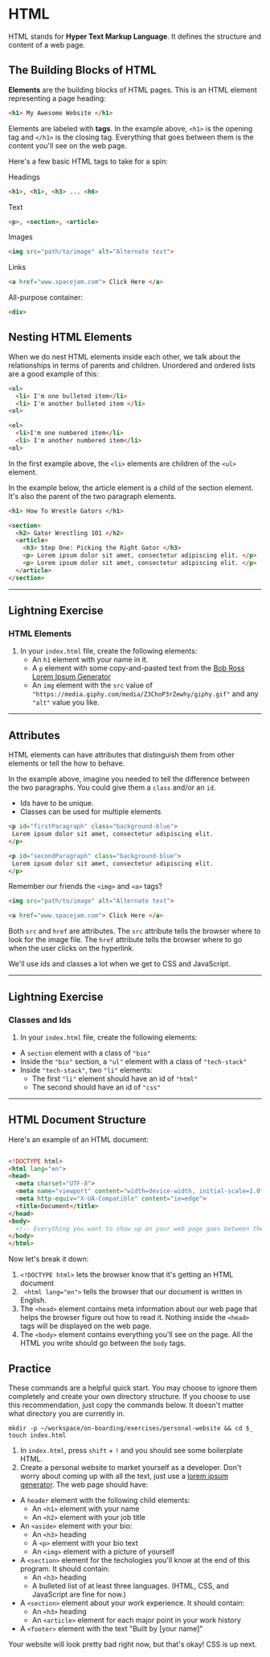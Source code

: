 # HTML

HTML stands for __Hyper Text Markup Language__. It defines the structure and content of a web page.

## The Building Blocks of HTML

__Elements__ are the building blocks of HTML pages. This is an HTML element representing a page heading:
```html
<h1> My Awesome Website </h1>
```

Elements are labeled with __tags__. In the example above, `<h1>` is the opening tag and `</h1>` is the closing tag. Everything that goes between them is the content you'll see on the web page. 

Here's a few basic HTML tags to take for a spin:

Headings
```html
<h1>, <h1>, <h3> ... <h6>
```

Text
```html
<p>, <section>, <article>
```

Images
```html
<img src="path/to/image" alt="Alternate text">
```

Links
```html
<a href="www.spacejam.com"> Click Here </a>
```

All-purpose container:
```html
<div>
```

## Nesting HTML Elements
When we do nest HTML elements inside each other, we talk about the relationships in terms of parents and children. Unordered and ordered lists are a good example of this:
```html
<ul>
  <li> I'm one bulleted item</li>
  <li> I'm another bulleted item </li>
<ul>

<ol>
  <li>I'm one numbered item</li>
  <li> I'm another numbered item</li>
<ol>
```
In the first example above, the `<li>` elements are children of the `<ul>` element.

In the example below, the article element is a child of the section element. It's also the parent of the two paragraph elements. 

```html
<h1> How To Wrestle Gators </h1>

<section>
  <h2> Gator Wrestling 101 </h2>
  <article>
    <h3> Step One: Picking the Right Gator </h3>
    <p> Lorem ipsum dolor sit amet, consectetur adipiscing elit. </p>
    <p> Lorem ipsum dolor sit amet, consectetur adipiscing elit. </p>
  </article>
</section>

```
***
## Lightning Exercise

### HTML Elements
1. In your `index.html` file, create the following elements:
    - An `h1` element with your name in it.
    - A `p` element with some copy-and-pasted text from the [Bob Ross Lorem Ipsum Generator](https://www.bobrosslipsum.com/)
    - An `img` element with the `src` value of `"https://media.giphy.com/media/Z3ChoP3rZewhy/giphy.gif"` and any `"alt"` value you like.

*** 

## Attributes

HTML elements can have attributes that distinguish them from other elements or tell the how to behave. 

In the example above, imagine you needed to tell the difference between the two paragraphs. You could give them a `class` and/or an  `id`.

- Ids have to be unique.
- Classes can be used for multiple elements

```html
<p id="firstParagraph" class="background-blue">
 Lorem ipsum dolor sit amet, consectetur adipiscing elit. 
</p>

<p id="secondParagraph" class="background-blue">
 Lorem ipsum dolor sit amet, consectetur adipiscing elit.
</p>
```

Remember our friends the ```<img>``` and ```<a>``` tags? 

```html
<img src="path/to/image" alt="Alternate text">

<a href="www.spacejam.com"> Click Here </a>
```

Both `src` and `href` are attributes. The `src` attribute tells the browser where to look for the image file. The `href` attribute tells the browser where to go when the user clicks on the hyperlink. 

We'll use ids and classes a lot when we get to CSS and JavaScript.

***
## Lightning Exercise
### Classes and Ids
1. In your `index.html` file, create the following elements:
  - A `section` element with a class of `"bio"`
  - Inside the `"bio"` section, a `"ul"` element with a class of `"tech-stack"`
  - Inside `"tech-stack"`, two `"li"` elements:
      - The first `"li"` element should have an id of `"html"` 
      - The second should have an id of `"css"`
      
***

## HTML Document Structure

Here's an example of an HTML document:

```html

<!DOCTYPE html>
<html lang="en">
<head>
  <meta charset="UTF-8">
  <meta name="viewport" content="width=device-width, initial-scale=1.0">
  <meta http-equiv="X-UA-Compatible" content="ie=edge">
  <title>Document</title>
</head>
<body>
  <!-- Everything you want to show up on your web page goes between these two tags -->
</body>
</html>

```

Now let's break it down:
1. `<!DOCTYPE html>` lets the browser know that it's getting an HTML document
1. ` <html lang="en">` tells the browser that our document is written in English.
1. The `<head>` element contains meta information about our web page that helps the browser figure out how to read it. Nothing inside the `<head>` tags will be displayed on the web page.
1. The `<body>` element contains everything you'll see on the page. All the HTML you write should go between the `body` tags.





## Practice

These commands are a helpful quick start. You may choose to ignore them completely and create your own directory structure. If you choose to use this recommendation, just copy the commands below. It doesn't matter what directory you are currently in.
```
mkdir -p ~/workspace/on-boarding/exercises/personal-website && cd $_
touch index.html
```

1. In `index.html`, press `shift` + `!` and you should see some boilerplate HTML.
1. Create a personal website to market yourself as a developer. Don't worry about coming up with all the text, just use a [lorem ipsum generator](https://www.shopify.com/partners/blog/79940998-15-funny-lorem-ipsum-generators-to-shake-up-your-design-mockups). The web page should have:
  - A  `header` element with the following child elements:
      - An `<h1>` element with your name
      - An `<h2>` element with your job title
  - An `<aside>` element with your bio:
      - An `<h3>` heading
      - A `<p>` element with your bio text
      - An `<img>` element with a picture of yourself
  - A `<section>` element for the techologies you'll know at the end of this program. It should contain: 
      -  An `<h3>` heading
      - A bulleted list of at least three languages. (HTML, CSS, and JavaScript are fine for now.)
  - A `<section>` element about your work experience. It should contain:
      - An `<h3>` heading
      - An `<article>` element for each major point in your work history
  - A `<footer>` element with the text "Built by [your name]"

Your website will look pretty bad right now, but that's okay! CSS is up next.










